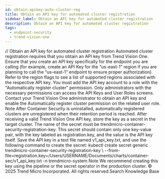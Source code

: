 ```yaml
---
id: obtain-apikey-auto-cluster-reg
title: Obtain an API key for automated cluster registration
sidebar_label: Obtain an API key for automated cluster registration
description: Obtain an API key for automated cluster registration
tags:
  - endpoint-security
  - trend-vision-one
---
```


/*<![CDATA[*/ $('#title').html($('meta[name=map-description]').attr('content')); /*]]>*/ Obtain an API key for automated cluster registration Automated cluster registration requires that you obtain an API key from Trend Vision One. Ensure that you create an API key specifically for the endpoint you are calling (for example, create an API Key for the “us-east-1” region if you are planning to call the “us-east-1” endpoint to ensure proper authorization). Refer to the region flags to see a list of supported regions associated with the respective API key. You must add the API key account to a role with the "Automatically register cluster" permission. Only administrators with the necessary permissions can access the API Keys and User Roles screens. Contact your Trend Vision One administrator to obtain an API key and enable the Automatically register cluster permission on the related user role. Note After Container Security is uninstalled, automatically registered clusters are unregistered when their retention period is reached. After receiving a valid Trend Vision One API key, store the key as a secret in the target cluster. The name of the secret must be trendmicro-container-security-registration-key. This secret should contain only one key-value pair, with the key labeled as registration.key, and the value is the API key itself. Save the API key in a text file named v1_api_key.txt, and use the following command to create the secret: kubectl create secret generic trendmicro-container-security-registration-key \ --from-file=registration.key=/Users/USERNAME/Documents/charts/container-sec/v1_api_key.txt -n trendmicro-system Note We recommend creating this key using the pipeline or the secret operator in the production cluster. © 2025 Trend Micro Incorporated. All rights reserved.Search Knowledge Base